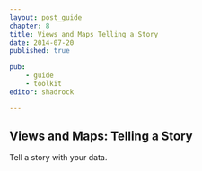 ```yaml
---
layout: post_guide
chapter: 8
title: Views and Maps Telling a Story
date: 2014-07-20
published: true

pub: 
	- guide
	- toolkit
editor: shadrock

---
```


## Views and Maps: Telling a Story
Tell a story with your data.


